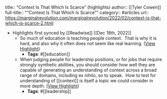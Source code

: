 title:: “Context Is That Which Is Scarce” (highlights)
author:: [[Tyler Cowen]]
full-title:: "“Context Is That Which Is Scarce”"
category:: #articles
url:: https://marginalrevolution.com/marginalrevolution/2022/02/context-is-that-which-is-scarce-2.html

- Highlights first synced by [[Readwise]] [[Dec 18th, 2022]]
	- So much of education is teaching people context.  That is why it is hard, and also why it often does not seem like real learning. ([View Highlight](https://read.readwise.io/read/01gmhr42rngsjgsd2p1xsefa3k))
		- **Tags**: #[[education]]
	- When judging people for leadership positions, or for jobs that require strongly synthetic abilities, you should consider how well they are capable of generating an understanding of context across a broad range of domains, including ex nihilo, so to speak.  How to test for understanding of [[context]] is itself a topic we could consider in more depth. ([View Highlight](https://read.readwise.io/read/01gmhr4tvf4crf5e4zzsb2zcy1))
		- **Tags**: #[[leadership]]